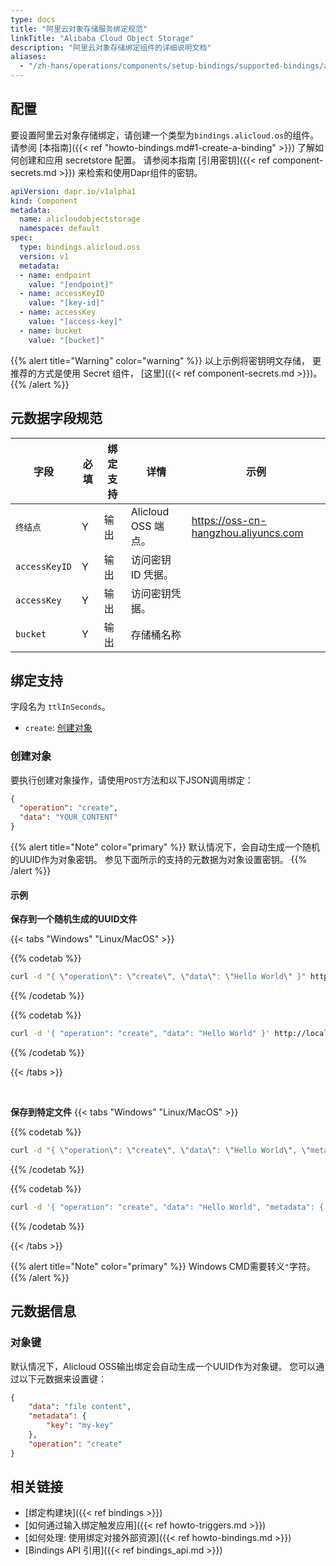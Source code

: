 ```yaml
---
type: docs
title: "阿里云对象存储服务绑定规范"
linkTitle: "Alibaba Cloud Object Storage"
description: "阿里云对象存储绑定组件的详细说明文档"
aliases:
  - "/zh-hans/operations/components/setup-bindings/supported-bindings/alicloudoss/"
---
```


## 配置

要设置阿里云对象存储绑定，请创建一个类型为`bindings.alicloud.os`的组件。 请参阅 [本指南]({{< ref "howto-bindings.md#1-create-a-binding" >}}) 了解如何创建和应用 secretstore 配置。 请参阅本指南 [引用密钥]({{< ref component-secrets.md >}}) 来检索和使用Dapr组件的密钥。

```yaml
apiVersion: dapr.io/v1alpha1
kind: Component
metadata:
  name: alicloudobjectstorage
  namespace: default
spec:
  type: bindings.alicloud.oss
  version: v1
  metadata:
  - name: endpoint
    value: "[endpoint]"
  - name: accessKeyID
    value: "[key-id]"
  - name: accessKey
    value: "[access-key]"
  - name: bucket
    value: "[bucket]"
```

{{% alert title="Warning" color="warning" %}}
以上示例将密钥明文存储， 更推荐的方式是使用 Secret 组件， [这里]({{< ref component-secrets.md >}})。
{{% /alert %}}

## 元数据字段规范

| 字段            | 必填 | 绑定支持 | 详情               | 示例                                   |
| ------------- | -- | ---- | ---------------- | ------------------------------------ |
| `终结点`         | Y  | 输出   | Alicloud OSS 端点。 | https://oss-cn-hangzhou.aliyuncs.com |
| `accessKeyID` | Y  | 输出   | 访问密钥 ID 凭据。      |                                      |
| `accessKey`   | Y  | 输出   | 访问密钥凭据。          |                                      |
| `bucket`      | Y  | 输出   | 存储桶名称            |                                      |

## 绑定支持

字段名为 `ttlInSeconds`。
- `create`: [创建对象](#create-object)


### 创建对象

要执行创建对象操作，请使用`POST`方法和以下JSON调用绑定：

```json
{
  "operation": "create",
  "data": "YOUR_CONTENT"
}
```

{{% alert title="Note" color="primary" %}}
默认情况下，会自动生成一个随机的UUID作为对象密钥。 参见下面所示的支持的元数据为对象设置密钥。
{{% /alert %}}

#### 示例

**保存到一个随机生成的UUID文件**

{{< tabs "Windows" "Linux/MacOS" >}}

{{% codetab %}}

```bash
curl -d "{ \"operation\": \"create\", \"data\": \"Hello World\" }" http://localhost:<dapr-port>/v1.0/bindings/<binding-name>
```

{{% /codetab %}}

{{% codetab %}}

```bash
curl -d '{ "operation": "create", "data": "Hello World" }' http://localhost:<dapr-port>/v1.0/bindings/<binding-name>
```

{{% /codetab %}}

{{< /tabs >}}

<br />

**保存到特定文件**
{{< tabs "Windows" "Linux/MacOS" >}}

{{% codetab %}}

```bash
curl -d "{ \"operation\": \"create\", \"data\": \"Hello World\", \"metadata\": { \"key\": \"my-key\" } }" http://localhost:<dapr-port>/v1.0/bindings/<binding-name>
```

{{% /codetab %}}

{{% codetab %}}

```bash
curl -d '{ "operation": "create", "data": "Hello World", "metadata": { "key": "my-key" } }' http://localhost:<dapr-port>/v1.0/bindings/<binding-name>
```

{{% /codetab %}}

{{< /tabs >}}

{{% alert title="Note" color="primary" %}}
Windows CMD需要转义`"`字符。
{{% /alert %}}

## 元数据信息

### 对象键

默认情况下，Alicloud OSS输出绑定会自动生成一个UUID作为对象键。 您可以通过以下元数据来设置键：

```json
{
    "data": "file content",
    "metadata": {
        "key": "my-key"
    },
    "operation": "create"
}
```

## 相关链接

- [绑定构建块]({{< ref bindings >}})
- [如何通过输入绑定触发应用]({{< ref howto-triggers.md >}})
- [如何处理: 使用绑定对接外部资源]({{< ref howto-bindings.md >}})
- [Bindings API 引用]({{< ref bindings_api.md >}})
